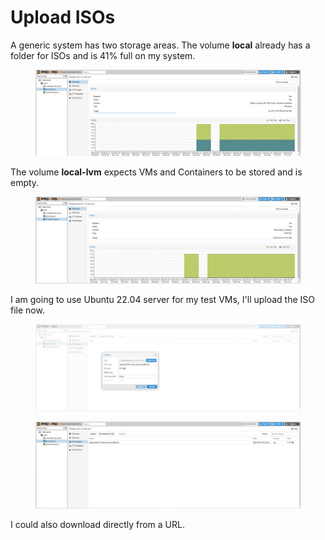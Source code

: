 # Upload ISOs

A generic system has two storage areas. The volume **local** already has a folder for ISOs and is 41% full on my system.

<figure><img src="../../.gitbook/assets/image (8).png" alt=""><figcaption></figcaption></figure>

The volume **local-lvm** expects VMs and Containers to be stored and is empty.

<figure><img src="../../.gitbook/assets/image (1) (1) (1) (1).png" alt=""><figcaption></figcaption></figure>

I am going to use Ubuntu 22.04 server for my test VMs, I'll upload the ISO file now.

<figure><img src="../../.gitbook/assets/image (18).png" alt=""><figcaption></figcaption></figure>

<figure><img src="../../.gitbook/assets/image (19).png" alt=""><figcaption></figcaption></figure>

I could also download directly from a URL.
